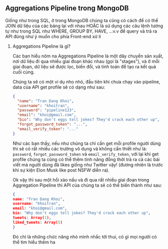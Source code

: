 ## Aggregations Pipeline trong MongoDB

Giống như trong SQL, ở trong MongoDB chúng ta cũng có cách để có thể JOIN dữ liệu của các bảng lại với nhau HOẶC là sử dụng các câu lệnh tương tự như trong SQL như WHERE, GROUP BY, HAVE, ...v.v để query và trả ra API đúng như ý muốn cho phía Front-end xử lí

1. Aggregations Pipeline là gì?

   Các bạn hiểu nôm na Aggregations Pipeline là một dây chuyền sản xuất, nơi dữ liệu đi qua nhiều giai đoạn khác nhau (gọi là "stages"), và ở mỗi giai đoạn, dữ liệu sẽ được lọc, biến đổi, và tính toán để tạo ra kết quả cuối cùng.

   Chúng ta sẽ có một ví dụ nho nhỏ, đầu tiên khi chưa chạy vào pipeline, data của API get profile sẽ có dạng như sau:

   ```json
   {
     "name": "Tran Dang Khoi",
     "username": "khoitran",
     "password": "pipeline123",
     "email": "khoi@gmail.com",
     "bio": "Why don't eggs tell jokes? They'd crack each other up",
     "forgot_password_token": "...",
     "email_verify_token": "..."
   }
   ```

   Như các bạn thấy, nếu như chúng ta chỉ cần get mỗi profile người dùng thì sẽ có rất nhiều các trường vô dụng và không cần thiết như là: `password`, `forgot_password_token` và `email_verify_token`, với lại khi get profile chúng ta cũng có thể thêm tính năng đồng thời trả ra cả các bài viết mà người dùng đã likes giống như Twitter vậy! (đương nhiên là trước khi sự kiện Elon Musk like post NSFW diễn ra).

   Ok vậy thì sau một hồi xào nấu và đi qua rất nhiều giai đoạn trong Aggregation Pipeline thì API của chúng ta sẽ có thể biến thành như sau:

   ```json
   {
   name: "Tran Dang Khoi",
   username: "khoitran",
   email: "khoi@gmail.com",
   bio: "Why don't eggs tell jokes? They'd crack each other up",
   tweets: Array(1),
   liked_tweets: Array(5)
   }
   ```

   Đó chỉ là những chức năng nhỏ mình nhắc tới thui, có gì mọi người có thể tìm hiểu thêm ha
